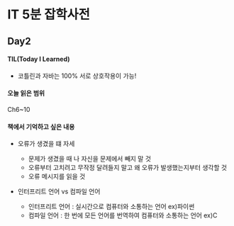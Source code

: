 # IT 5분 잡학사전

## Day2

#### TIL(Today I Learned)
- 코틀린과 자바는 100% 서로 상호작용이 가능!

#### 오늘 읽은 범위
Ch6~10

#### 책에서 기억하고 싶은 내용
- 오류가 생겼을 떄 자세
    - 문제가 생겼을 때 나 자신을 문제에서 빼지 말 것
    - 오류부터 고치려고 무작정 달려들지 말고 왜 오류가 발생했는지부터 생각할 것
    - 오류 메시지를 읽을 것

- 인터프리트 언어 vs 컴파일 언어
    - 인터프리트 언어 : 실시간으로 컴퓨터와 소통하는 언어 ex)파이썬
    - 컴파일 언어 : 한 번에 모든 언어를 번역하여 컴퓨터와 소통하는 언어 ex)C